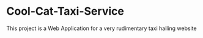 # Cool-Cat-Taxi-Service
This project is a Web Application for a very rudimentary taxi hailing website
